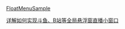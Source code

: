 [FloatMenuSample](https://github.com/crosg/FloatMenuSample)

[详解如何实现斗鱼、B站等全局悬浮窗直播小窗口](https://mp.weixin.qq.com/s?__biz=MzI2OTQxMTM4OQ==&mid=2247487422&idx=1&sn=843ea6097a9c1635c16de303a179d164&chksm=eae1faecdd9673fa7a20d91f8e9d8bf16e531bcb0dfb6dea8f34abfe1aef16bd2d4e8205cabd&mpshare=1&scene=23&srcid=1029rdq2NOfrCW2GyFILuJQG#rd)
